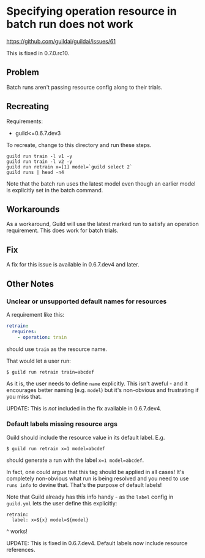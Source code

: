 # Specifying operation resource in batch run does not work

https://github.com/guildai/guildai/issues/61

This is fixed in 0.7.0.rc10.

## Problem

Batch runs aren't passing resource config along to their trials.

## Recreating

Requirements:

- guild<=0.6.7.dev3

To recreate, change to this directory and run these steps.

    guild run train -l v1 -y
    guild run train -l v2 -y
    guild run retrain x=[1] model=`guild select 2`
    guild runs | head -n4

Note that the batch run uses the latest model even though an earlier
model is explicitly set in the batch command.

## Workarounds

As a workaround, Guild will use the latest marked run to satisfy an
operation requirement. This does work for batch trials.

## Fix

A fix for this issue is available in 0.6.7.dev4 and later.

## Other Notes

### Unclear or unsupported default names for resources

A requirement like this:

``` yaml
retrain:
  requires:
    - operation: train
```

should use `train` as the resource name.

That would let a user run:

    $ guild run retrain train=abcdef

As it is, the user needs to define `name` explicitly. This isn't
aweful - and it encourages better naming (e.g. `model`) but it's
non-obvious and frustrating if you miss that.

UPDATE: This is *not* included in the fix available in 0.6.7.dev4.

### Default labels missing resource args

Guild should include the resource value in its default label. E.g.

    $ guild run retrain x=1 model=abcdef

should generate a run with the label `x=1 model=abcdef`.

In fact, one could argue that this tag should be applied in all cases!
It's completely non-obvious what run is being resolved and you need to
use `runs info` to devine that. That's the purpose of default labels!

Note that Guild already has this info handy - as the `label` config in
`guild.yml` lets the user define this explicitly:

```
retrain:
  label: x=${x} model=${model}
```

^ works!

UPDATE: This is fixed in 0.6.7.dev4. Default labels now include
resource references.
